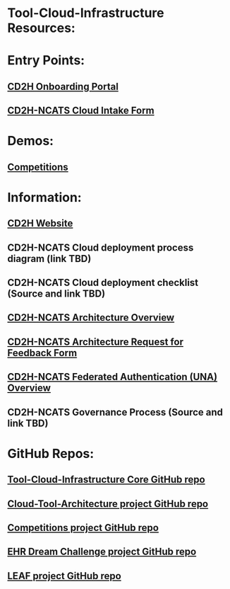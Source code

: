 # Tool-Cloud-Infrastructure Resources:

# Entry Points:

## [CD2H Onboarding Portal](http://bit.ly/cd2h-onboarding-form)

## [CD2H-NCATS Cloud Intake Form](https://forms.gle/YdZHUSR9NT2ktt1EA)

# Demos:

## [Competitions](http://competitions.cd2h.org)


# Information:

## [CD2H Website](https://ncats.nih.gov/pubs/features/cd2h)

## CD2H-NCATS Cloud deployment process diagram (link TBD)

## CD2H-NCATS Cloud deployment checklist (Source and link TBD)
 
## [CD2H-NCATS Architecture Overview](https://docs.google.com/presentation/d/1O8C0Kj5AtX-69C0eY79zaftAQFPYAWAELAZ2Y7-vnnA/edit#slide=id.g5e2ce0d5ce_5_0)

## [CD2H-NCATS Architecture Request for Feedback Form](https://docs.google.com/document/d/10xCBV5jCVd5ALNT_bomQVtRARkRpBRj3U6OD7QNsovs/edit)

## [CD2H-NCATS Federated Authentication (UNA) Overview](https://drive.google.com/open?id=1DclEZEwvEasCX0QfBeJZOTlRB0VYCoOQ)

## CD2H-NCATS Governance Process (Source and link TBD)

# GitHub Repos:

## [Tool-Cloud-Infrastructure Core GitHub repo](https://github.com/data2health/tools-cloud-infrastructure)

## [Cloud-Tool-Architecture project GitHub repo](https://github.com/data2health/Cloud-Tool-Architecture)

## [Competitions project GitHub repo](https://github.com/data2health/competitions-project)

## [EHR Dream Challenge project GitHub repo](https://github.com/data2health/DREAM-Challenge)

## [LEAF project GitHub repo](https://github.com/data2health/leaf-edw)
